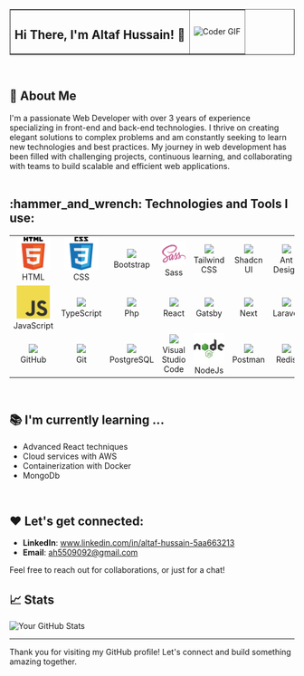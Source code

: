 
<table border >
  <tr>
    <td>
 <h2>Hi There, I'm Altaf Hussain! 👋</h2>
    </td>
    <td>
<img style="display: inline;" src="https://github.com/AltafHunzai/AltafHunzai/assets/99405131/91ad6077-5497-4361-a446-62bd246d1551" alt="Coder GIF">
    </td>
  </tr>
</table>

<br/>
 <h2>🚀 About Me</h2>

I'm a passionate Web Developer with over 3 years of experience specializing in front-end and back-end technologies. I thrive on creating elegant solutions to complex problems and am constantly seeking to learn new technologies and best practices. My journey in web development has been filled with challenging projects, continuous learning, and collaborating with teams to build scalable and efficient web applications.
<br/>
<br/>
<h2 align="left">:hammer_and_wrench: Technologies and Tools I use:</h2>
<table>
  <tr>
    <td align="center" width="200">
      <div>
        <img src="https://raw.githubusercontent.com/devicons/devicon/master/icons/html5/html5-original-wordmark.svg" width="60" />
        <br />
        HTML
      </div>
    </td>
    <td align="center" width="200">
      <div>
        <img src="https://raw.githubusercontent.com/devicons/devicon/master/icons/css3/css3-original-wordmark.svg" width="60" />
        <br />
        CSS
      </div>
    </td>
     <td align="center" width="200">
      <div>
        <img src="https://github.com/AltafHunzai/AltafHunzai/assets/99405131/91052c53-1c38-4e85-a37f-6afe4f768c99" width="60" />
        <br />
        Bootstrap
      </div>
    </td>
    <td align="center" width="200">
      <div>
        <img src="https://raw.githubusercontent.com/devicons/devicon/master/icons/sass/sass-original.svg" width="60" />
        <br />
        Sass
      </div>
    </td>
     <td align="center" width="200">
      <div>
        <img src="https://www.vectorlogo.zone/logos/tailwindcss/tailwindcss-icon.svg" width="60" />
        <br />
        Tailwind CSS
      </div>
    </td>
    <td align="center" width="200">
      <div>
        <img src="https://github.com/AltafHunzai/AltafHunzai/assets/99405131/206c572d-6a4c-43d9-ba71-9c9755d8dcf4" width="60" />
        <br />
        Shadcn UI
      </div>
    </td>
    <td align="center" width="200">
      <div>
        <img src="https://github.com/AltafHunzai/AltafHunzai/assets/99405131/73a34897-ad27-4d0a-815d-3146fdd02e89" width="60" />
        <br />
        Ant Design
      </div>
    </td>
  
  </tr>
  <tr>
    <td align="center" width="200">
      <div>
        <img src="https://raw.githubusercontent.com/devicons/devicon/master/icons/javascript/javascript-original.svg" width="60" />
        <br />
        JavaScript
      </div>
    </td>
     <td align="center" width="200">
      <div>
        <img src="https://www.vectorlogo.zone/logos/typescriptlang/typescriptlang-icon.svg" width="60" />
        <br />
        TypeScript
      </div>
    </td>
    <td align="center" width="200">
      <div>
        <img src="https://www.vectorlogo.zone/logos/php/php-ar21.svg" width="60" />
        <br />
        Php
      </div>
    </td>  
    <td align="center" width="200">
      <div>
        <img src="https://avatars1.githubusercontent.com/u/9441414?s=200&v=4" width="60" />
        <br />
        React
      </div>
    </td> 
     <td align="center" width="200">
      <div>
        <img src="https://www.vectorlogo.zone/logos/gatsbyjs/gatsbyjs-icon.svg" width="60" />
        <br />
        Gatsby
      </div>
    </td>
    <td align="center" width="200">
      <div>
        <img src="https://www.svgrepo.com/show/354113/nextjs-icon.svg" width="60" />
        <br />
        Next
      </div>
    </td>
    <td align="center" width="200">
      <div>
        <img src="https://www.vectorlogo.zone/logos/laravel/laravel-icon.svg" width="60" />
        <br />
        Laravel
      </div>
    </td>
  </tr>
    <tr>
     <td align="center" width="200">
      <div>
        <img src="https://www.vectorlogo.zone/logos/github/github-icon.svg" width="60" />
        <br />
        GitHub
      </div>
    </td>
    <td align="center" width="200">
      <div>
        <img src="https://www.vectorlogo.zone/logos/git-scm/git-scm-icon.svg" width="60" />
        <br />
        Git
      </div>
    </td>
    <td align="center" width="200">
      <div>
        <img src="https://www.vectorlogo.zone/logos/postgresql/postgresql-icon.svg" width="60" />
        <br />
        PostgreSQL
      </div>
    </td> 
    <td align="center" width="200">
      <div>
        <img src="https://www.vectorlogo.zone/logos/visualstudio_code/visualstudio_code-icon.svg" width="60" />
        <br />
        Visual Studio Code
      </div>
    </td>
    <td align="center" width="200">
      <div>
        <img src="https://raw.githubusercontent.com/devicons/devicon/master/icons/nodejs/nodejs-original-wordmark.svg" width="60" />
        <br />
        NodeJs
      </div>
    </td>
    <td align="center" width="200">
      <div>
        <img src="https://www.vectorlogo.zone/logos/getpostman/getpostman-icon.svg" width="60" />
        <br />
        Postman
      </div>
    </td>
      <td align="center" width="200">
      <div>
        <img src="https://www.vectorlogo.zone/logos/redis/redis-icon.svg" width="60" />
        <br />
        Redis
      </div>
    </td>
  </tr>
</table>
<br/>



## 📚 I'm currently learning ...
- Advanced React techniques
- Cloud services with AWS
- Containerization with Docker
- MongoDb

<br/>

## ❤️ Let's get connected:
- **LinkedIn**: www.linkedin.com/in/altaf-hussain-5aa663213
- **Email**: ah5509092@gmail.com

Feel free to reach out for collaborations, or just for a chat!

## 📈 Stats
![Your GitHub Stats](https://github-readme-stats.vercel.app/api?username=AltafHunzai&show_icons=true&theme=radical)


---

Thank you for visiting my GitHub profile! Let's connect and build something amazing together.
